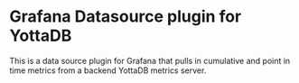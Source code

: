 # Grafana Datasource plugin for YottaDB

This is a data source plugin for Grafana that pulls in cumulative and point in time metrics from a backend YottaDB metrics server.

